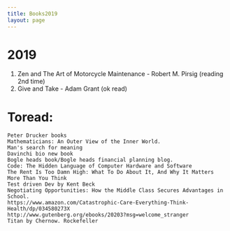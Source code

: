 ```yaml
---
title: Books2019
layout: page
---
```


# 2019

1. Zen and The Art of Motorcycle Maintenance - Robert M. Pirsig (reading 2nd time)
2. Give and Take - Adam Grant (ok read)

# Toread:
    Peter Drucker books
    Mathematicians: An Outer View of the Inner World.
    Man's search for meaning
    Davinchi bio new book
    Bogle heads book/Bogle heads financial planning blog.
    Code: The Hidden Language of Computer Hardware and Software
    The Rent Is Too Damn High: What To Do About It, And Why It Matters More Than You Think
    Test driven Dev by Kent Beck    
    Negotiating Opportunities: How the Middle Class Secures Advantages in School.
    https://www.amazon.com/Catastrophic-Care-Everything-Think-Health/dp/034580273X
    http://www.gutenberg.org/ebooks/20203?msg=welcome_stranger
    Titan by Chernow. Rockefeller 
